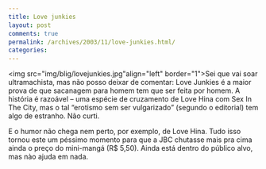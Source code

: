 ```yaml
---
title: Love junkies
layout: post
comments: true
permalink: /archives/2003/11/love-junkies.html/
categories:
---
```

<img src="img/blig/lovejunkies.jpg"align="left" border="1">Sei que vai soar ultramachista, mas não posso deixar de comentar: Love Junkies é a maior prova de que sacanagem para homem tem que ser feita por homem. A história é razoável &#8211; uma espécie de cruzamento de Love Hina com Sex In The City, mas o tal &#8220;erotismo sem ser vulgarizado&#8221; (segundo o editorial) tem algo de estranho. Não curti.

E o humor não chega nem perto, por exemplo, de Love Hina. Tudo isso tornou este um péssimo momento para que a JBC chutasse mais pra cima ainda o preço do mini-mangá (R$ 5,50). Ainda está dentro do público alvo, mas nào ajuda em nada.
